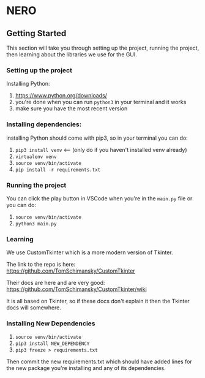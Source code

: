# NERO

## Getting Started

This section will take you through setting up the project, running the project, then learning about the libraries we use for the GUI.

### Setting up the project

Installing Python:

1. https://www.python.org/downloads/
2. you're done when you can run `python3` in your terminal and it works
3. make sure you have the most recent version

### Installing dependencies:

installing Python should come with pip3, so in your terminal you can do:

1. `pip3 install venv` <-- (only do if you haven't installed venv already)
2. `virtualenv venv`
3. `source venv/bin/activate`
4. `pip install -r requirements.txt`

### Running the project

You can click the play button in VSCode when you're in the `main.py` file or you can do:

1. `source venv/bin/activate`
2. `python3 main.py`

### Learning

We use CustomTkinter which is a more modern version of Tkinter. 

The link to the repo is here: https://github.com/TomSchimansky/CustomTkinter

Their docs are here and are very good: https://github.com/TomSchimansky/CustomTkinter/wiki

It is all based on Tkinter, so if these docs don't explain it then the Tkinter docs will somewhere.

### Installing New Dependencies

1. `source venv/bin/activate`
2. `pip3 install NEW_DEPENDENCY`
3. `pip3 freeze > requirements.txt`

Then commit the new requirements.txt which should have added lines for the new package you're installing and any of its dependencies.

